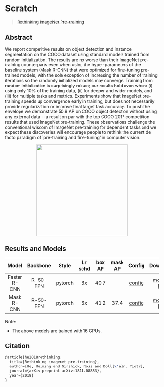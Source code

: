 # Scratch

> [Rethinking ImageNet Pre-training](https://arxiv.org/abs/1811.08883)

<!-- [ALGORITHM] -->

## Abstract

We report competitive results on object detection and instance segmentation on the COCO dataset using standard models trained from random initialization. The results are no worse than their ImageNet pre-training counterparts even when using the hyper-parameters of the baseline system (Mask R-CNN) that were optimized for fine-tuning pre-trained models, with the sole exception of increasing the number of training iterations so the randomly initialized models may converge. Training from random initialization is surprisingly robust; our results hold even when: (i) using only 10% of the training data, (ii) for deeper and wider models, and (iii) for multiple tasks and metrics. Experiments show that ImageNet pre-training speeds up convergence early in training, but does not necessarily provide regularization or improve final target task accuracy. To push the envelope we demonstrate 50.9 AP on COCO object detection without using any external data---a result on par with the top COCO 2017 competition results that used ImageNet pre-training. These observations challenge the conventional wisdom of ImageNet pre-training for dependent tasks and we expect these discoveries will encourage people to rethink the current de facto paradigm of \`pre-training and fine-tuning' in computer vision.

<div align=center>
<img src="https://user-images.githubusercontent.com/40661020/143974572-69c4f57d-0d6d-4f56-ba91-23f8a65a2a77.png" height="300"/>
</div>

## Results and Models

|    Model     | Backbone |  Style  | Lr schd | box AP | mask AP |                                                             Config                                                             |                                                                                                                                                                                 Download                                                                                                                                                                                  |
| :----------: | :------: | :-----: | :-----: | :----: | :-----: | :----------------------------------------------------------------------------------------------------------------------------: | :-----------------------------------------------------------------------------------------------------------------------------------------------------------------------------------------------------------------------------------------------------------------------------------------------------------------------------------------------------------------------: |
| Faster R-CNN | R-50-FPN | pytorch |   6x    |  40.7  |         | [config](https://github.com/open-mmlab/mmdetection/tree/dev-3.x/configs/scratch/faster-rcnn_r50-scratch_fpn_gn-all_6x_coco.py) |     [model](https://download.openmmlab.com/mmdetection/v2.0/scratch/faster_rcnn_r50_fpn_gn-all_scratch_6x_coco/scratch_faster_rcnn_r50_fpn_gn_6x_bbox_mAP-0.407_20200201_193013-90813d01.pth) \| [log](https://download.openmmlab.com/mmdetection/v2.0/scratch/faster_rcnn_r50_fpn_gn-all_scratch_6x_coco/scratch_faster_rcnn_r50_fpn_gn_6x_20200201_193013.log.json)     |
|  Mask R-CNN  | R-50-FPN | pytorch |   6x    |  41.2  |  37.4   |  [config](https://github.com/open-mmlab/mmdetection/tree/dev-3.x/configs/scratch/mask-rcnn_r50-scratch_fpn_gn-all_6x_coco.py)  | [model](https://download.openmmlab.com/mmdetection/v2.0/scratch/mask_rcnn_r50_fpn_gn-all_scratch_6x_coco/scratch_mask_rcnn_r50_fpn_gn_6x_bbox_mAP-0.412__segm_mAP-0.374_20200201_193051-1e190a40.pth) \| [log](https://download.openmmlab.com/mmdetection/v2.0/scratch/mask_rcnn_r50_fpn_gn-all_scratch_6x_coco/scratch_mask_rcnn_r50_fpn_gn_6x_20200201_193051.log.json) |

Note:

- The above models are trained with 16 GPUs.

## Citation

```latex
@article{he2018rethinking,
  title={Rethinking imagenet pre-training},
  author={He, Kaiming and Girshick, Ross and Doll{\'a}r, Piotr},
  journal={arXiv preprint arXiv:1811.08883},
  year={2018}
}
```
